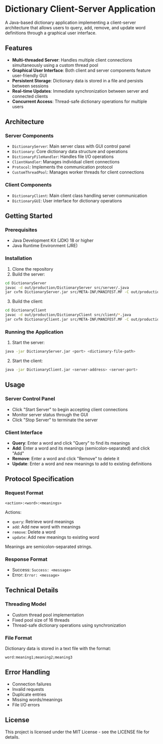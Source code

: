 # Dictionary Client-Server Application

A Java-based dictionary application implementing a client-server architecture that allows users to query, add, remove, and update word definitions through a graphical user interface.

## Features

- **Multi-threaded Server**: Handles multiple client connections simultaneously using a custom thread pool
- **Graphical User Interface**: Both client and server components feature user-friendly GUI
- **Persistent Storage**: Dictionary data is stored in a file and persists between sessions
- **Real-time Updates**: Immediate synchronization between server and connected clients
- **Concurrent Access**: Thread-safe dictionary operations for multiple users

## Architecture

### Server Components
- `DictionaryServer`: Main server class with GUI control panel
- `Dictionary`: Core dictionary data structure and operations
- `DictionaryFileHandler`: Handles file I/O operations
- `ClientHandler`: Manages individual client connections
- `Protocol`: Implements the communication protocol
- `CustomThreadPool`: Manages worker threads for client connections

### Client Components
- `DictionaryClient`: Main client class handling server communication
- `DictionaryGUI`: User interface for dictionary operations

## Getting Started

### Prerequisites
- Java Development Kit (JDK) 18 or higher
- Java Runtime Environment (JRE)

### Installation

1. Clone the repository
2. Build the server:
```bash
cd DictionaryServer
javac -d out/production/DictionaryServer src/server/.java
jar cvfm DictionaryServer.jar src/META-INF/MANIFEST.MF -C out/production/DictionaryServer .
```

3. Build the client:
```bash
cd DictionaryClient
javac -d out/production/DictionaryClient src/client/*.java
jar cvfm DictionaryClient.jar src/META-INF/MANIFEST.MF -C out/production/DictionaryClient .
```

### Running the Application

1. Start the server:
```bash
java -jar DictionaryServer.jar <port> <dictionary-file-path>
```

2. Start the client:
```bash
java -jar DictionaryClient.jar <server-address> <server-port>
```

## Usage

### Server Control Panel
- Click "Start Server" to begin accepting client connections
- Monitor server status through the GUI
- Click "Stop Server" to terminate the server

### Client Interface
- **Query**: Enter a word and click "Query" to find its meanings
- **Add**: Enter a word and its meanings (semicolon-separated) and click "Add"
- **Remove**: Enter a word and click "Remove" to delete it
- **Update**: Enter a word and new meanings to add to existing definitions

## Protocol Specification

### Request Format
`<action>:<word>:<meanings>`

Actions:
- `query`: Retrieve word meanings
- `add`: Add new word with meanings
- `remove`: Delete a word
- `update`: Add new meanings to existing word

Meanings are semicolon-separated strings.

### Response Format
- Success: `Success: <message>`
- Error: `Error: <message>`

## Technical Details

### Threading Model
- Custom thread pool implementation
- Fixed pool size of 16 threads
- Thread-safe dictionary operations using synchronization

### File Format
Dictionary data is stored in a text file with the format:
```
word:meaning1;meaning2;meaning3
```

## Error Handling
- Connection failures
- Invalid requests
- Duplicate entries
- Missing words/meanings
- File I/O errors

## License
This project is licensed under the MIT License - see the LICENSE file for details.
